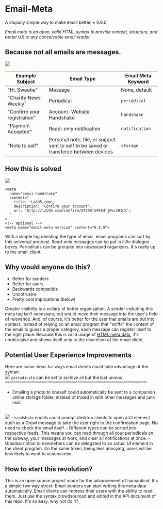 Email-Meta
==========

A stupidly simple way to make email better, v 0.9.0

<em>Email meta is an open, valid HTML syntax to provide context, structure, and better UX to any conceivable email reader.</em>

Because not all emails are messages.
------------------------------------

<img src="https://s3.amazonaws.com/misc-46578923rb/cluttered-inbox.png"/>

<table>
  <thead>
    <tr>
      <th>Example Subject</th>
      <th>Email Type</th>
      <th>Email Meta Keyword</th>
    </tr>
  </thead>
  <tbody>
    <tr>
      <td>"Hi, Sweetie"</td>
      <td>Message</td>
      <td>None, default</td>
    </tr>
    <tr>
      <td>"Charity News Weekly"</td>
      <td>Periodical</td>
      <td><code>periodical</code></td>
    </tr>
    <tr>
      <td>"Confirm your registration"</td>
      <td>Account-Website Handshake</td>
      <td><code>handshake</code></td>
    </tr>
    <tr>
      <td>"Payment Accepted"</td>
      <td>Read-only notification</td>
      <td><code>notification</code></td>
    </tr>
    <tr>
      <td>"Note to self"</td>
      <td>Personal note, file, or snippet sent to self to be saved or transfered between devices</td>
      <td><code>storage</code></td>
    </tr>
  </tbody>
</table>

How this is solved
------------------

<img src="https://s3.amazonaws.com/misc-46578923rb/handshake.png" />

    <meta 
      name="email-handshake" 
      content="
        title: 'Lab95.com'; 
        description: 'Confirm your account'; 
        url: 'http://lab95.com/confirm/SX29Sfd948dfjWss301LK';
      "
    >
    <!-- Optional -->
    <meta name="email-meta-version" content="0.9.0">
    
With a simple <meta> tag denoting the type of email, email programs can sort by this universal protocol. 
Read-only messages can be put in little dialogue boxes. Periodicals can be grouped into newsstand organizers. 
It's really up to the email client.

Why would anyone do this?
-------------------------

- Better for senders
- Better for users
- Backwards compatible
- Unobtrusive
- Pretty cool implications (below)

Greater visibility is a collary of better organization. 
A sender including this meta tag isn't necessary, but would move their message into the user's field of relevance.
And, of course, it's better for the user that emails are put into context. Instead of relying on an email program that
"sniffs" the content of the email to guess a proper category, each message can register itself to the right place.
Because this is valid usage of <a href="http://www.w3.org/wiki/HTML/Elements/meta">HTML meta data</a>, it's unobtrusive and
shows itself only to the discretion of the email client.

Potential User Experience Improvements
--------------------------------------

Here are some ideas for ways email clients could take advantage of the syntax:
<br>
<img src="https://s3.amazonaws.com/misc-46578923rb/latest-unread.PNG" />
<code>periodical</code>s can be set to archive all but the last unread.
^^^^^^^^^^^^^^^^^^^^^^^^^^^^^^^^^^^^^^^^^^^^^^^^^^^^^^^^^^^^^^^^^^^^^^^

- Emailing a photo to oneself could automatically be sent to a companion online storage folder, instead of mixed in with other messages and junk mail.
<br>
<img src="https://s3.amazonaws.com/misc-46578923rb/vacationphotos.png" />
- <code>handshake</code> emails could prompt desktop clients to open a UI element such as a Growl message to take the user right to the confirmation page. No need to check the email itself.
- Different types can be sorted into respective feeds. This means you can read through all your periodicals on the subway, your messages at work, and clear all notifications at once.
- Unsubscription to newsletters can be delegated to an actual UI element in the client program. On the same token, being less annoying, users will be less likely to want to unsubscribe.

How to start this revolution?
-----------------------------

This is an open source project made for the advancement of humankind.
It's a simple two way street: Email senders can start writing this meta data automatically. Email clients can impress their users with the ability to read them.
Just use the syntax crowdsourced and edited in the API document of this repo. It's so easy, why not do it?
